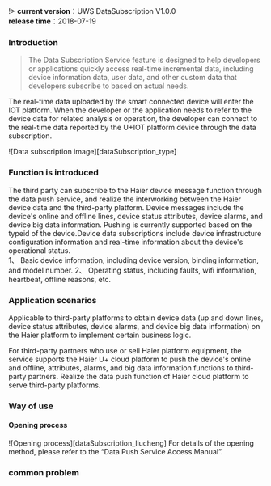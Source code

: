 !>  **current version**：UWS DataSubscription V1.0.0  
 **release time**：2018-07-19  

### Introduction
>  The Data Subscription Service feature is designed to help developers or applications quickly access real-time incremental data, including device information data, user data, and other custom data that developers subscribe to based on actual needs.  

The real-time data uploaded by the smart connected device will enter the IOT platform. When the developer or the application needs to refer to the device data for related analysis or operation, the developer can connect to the real-time data reported by the U+IOT platform device through the data subscription.

![Data subscription image][dataSubscription_type]

### Function is introduced
The third party can subscribe to the Haier device message function through the data push service, and realize the interworking between the Haier device data and the third-party platform. Device messages include the device's online and offline lines, device status attributes, device alarms, and device big data information. Pushing is currently supported based on the typeid of the device.Device data subscriptions include device infrastructure configuration information and real-time information about the device's operational status.  
1、	Basic device information, including device version, binding information, and model number.
2、	Operating status, including faults, wifi information, heartbeat, offline reasons, etc.


### Application scenarios

Applicable to third-party platforms to obtain device data (up and down lines, device status attributes, device alarms, and device big data information) on the Haier platform to implement certain business logic.  

For third-party partners who use or sell Haier platform equipment, the service supports the Haier U+ cloud platform to push the device's online and offline, attributes, alarms, and big data information functions to third-party partners. Realize the data push function of Haier cloud platform to serve third-party platforms.  


### Way of use
#### Opening process  
![Opening process][dataSubscription_liucheng]
For details of the opening method, please refer to the “Data Push Service Access Manual”.



### common problem


[^-^]:文本连接注释
[dataSubscription_document_url1]:_document/_dataSubscription/DataPushPlatformInterfaceSpecification.docx
[dataSubscription_document_url2]:_document/_dataSubscription/DataPushAccessManual.docx

[^-^]:常用图片注释
[dataSubscription_type]:_media/_dataSubscription/dataSubscription_type.png
[dataSubscription_liucheng]:_media/_dataSubscription/dataSubscription_liucheng.png

